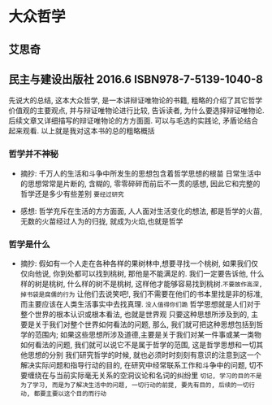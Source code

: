 # 大众哲学
## 艾思奇
## 民主与建设出版社  2016.6 ISBN978-7-5139-1040-8

先说大的总结, 这本大众哲学, 是一本讲辩证唯物论的书籍, 粗略的介绍了其它哲学价值观的主要观点, 并与辩证唯物论进行比较, 告诉读者, 为什么要选择辩证唯物论. 后续文章又详细描写的辩证唯物论的方方面面. 可以与毛选的实践论, 矛盾论结合起来观看. 以上就是我对这本书的总的粗略概括


### 哲学并不神秘
* 摘抄: 
千万人的生活和斗争中所发生的思想包含着哲学思想的根苗
日常生活中的思想常常是片断的, 含糊的, 零零碎碎而前后不一贯的感想, 因此它和完整的哲学还是多少有些差别 `要经过研究`


* 感想:
哲学充斥在生活的方方面面, 人人面对生活变化的想法, 都是哲学的火苗,无数的火苗经过人为的归拢, 就成为火焰,也就是哲学

### 哲学是什么
* 摘抄: 
假如有一个人走在各种各样的果树林中,想要寻找一个桃树, 如果我们仅仅向他说, 你到处都可以找到桃树, 那他是不能满足的. 我们一定要告诉他, 什么样的树是桃树, 什么样的树不是桃树, 这样他才能够容易找到桃树.`不要故作高深,掉书袋是腐儒的行为`
让他们去说笑吧!, 我们不需要在他们的书本里找是非的标准, 而主要应该在人类生活事实中去找真理. `没人值得你们跪`
哲学思想就是人们对于整个世界的根本认识或根本看法, 也就是世界观
只要这种思想所涉及到的, 主要是关于我们对整个世界如何看法的问题, 那么, 我们就可把这种思想包括到哲学的范围内; 如果这些思想所涉及道德,主要是关于我们对某一件事或某一类物如何看法的问题, 我们就可以说它不是属于哲学的范围, 这是哲学思想和一切其他思想的分别
我们研究哲学的时候, 就也必须时时刻刻有意识的注意到这一个解决实际问题和指导行动的目的, 在研究中经常联系工作和斗争中的问题, 切不要缠绕在与当前实际毫无关系的空洞议论和名词的纠纷里 `切记, 学习的目的不是为了学习, 而是为了解决生活中的问题, 一切行动的前提, 要先有目的, 后续的一切行动, 都要主要以这个目的而行动`

